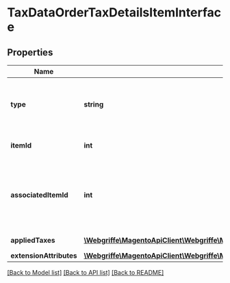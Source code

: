 # TaxDataOrderTaxDetailsItemInterface

## Properties
Name | Type | Description | Notes
------------ | ------------- | ------------- | -------------
**type** | **string** | Type (shipping, product, weee, gift wrapping, etc) | [optional] 
**itemId** | **int** | Item id if this item is a product | [optional] 
**associatedItemId** | **int** | Associated item id if this item is associated with another item, null otherwise | [optional] 
**appliedTaxes** | [**\Webgriffe\MagentoApiClient\Webgriffe\MagentoApiClient\Model\TaxDataOrderTaxDetailsAppliedTaxInterface[]**](TaxDataOrderTaxDetailsAppliedTaxInterface.md) | Applied taxes | [optional] 
**extensionAttributes** | [**\Webgriffe\MagentoApiClient\Webgriffe\MagentoApiClient\Model\TaxDataOrderTaxDetailsItemExtensionInterface**](TaxDataOrderTaxDetailsItemExtensionInterface.md) |  | [optional] 

[[Back to Model list]](../README.md#documentation-for-models) [[Back to API list]](../README.md#documentation-for-api-endpoints) [[Back to README]](../README.md)


